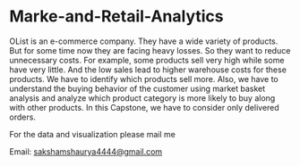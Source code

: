 # Marke-and-Retail-Analytics
OList is an e-commerce company. They have a wide variety of products. But for some time now they are facing heavy losses.  So they want to reduce unnecessary costs. For example, some products sell very high while some have very little. And the low sales lead to higher warehouse costs for these products. We have to identify which products sell more. Also, we have to understand the buying behavior of the customer using market basket analysis and analyze which product category is more likely to buy along with other products.  In this Capstone, we have to consider only delivered orders.

For the data and visualization please mail me

Email: sakshamshaurya4444@gmail.com
